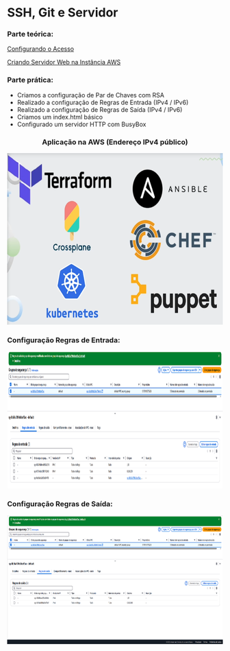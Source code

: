 <h1>SSH, Git e Servidor</h1>

<h3>Parte teórica:</h3>

[Configurando o Acesso](ConfigurandoAcesso.txt)

[Criando Servidor Web na Instância AWS](ServidorWeb.txt)

<h3>Parte prática:</h3>

<ul>
  <li>Criamos a configuração de Par de Chaves com RSA</li>
  <li>Realizado a configuração de Regras de Entrada (IPv4 / IPv6)</li>
  <li>Realizado a configuração de Regras de Saída (IPv4 / IPv6)</li>
  <li>Criamos um index.html básico</li>
  <li>Configurado um servidor HTTP com BusyBox</li>
</ul>

<div align="center">
  <h3>Aplicação na AWS (Endereço IPv4 público)</h3>
  <img height="400" src="https://raw.githubusercontent.com/GustavoVieiraa/Infraestrutura-como-Codigo-Preparando-Maquinas-na-AWS-com-Ansible-e-Terraform/refs/heads/main/IaC/archives/Ferramentas.png">
</div>

<div align="left">
  <h3>Configuração Regras de Entrada:</h3>
  <img height="320" src="https://raw.githubusercontent.com/GustavoVieiraa/Infraestrutura-como-Codigo-Preparando-Maquinas-na-AWS-com-Ansible-e-Terraform/refs/heads/main/SSH%2C%20Git%20e%20Servidor/archives/ConfigRegrasEntrada.png">
</div>

<div align="left">
  <h3>Configuração Regras de Saída:</h3>
  <img height="300" src="https://raw.githubusercontent.com/GustavoVieiraa/Infraestrutura-como-Codigo-Preparando-Maquinas-na-AWS-com-Ansible-e-Terraform/refs/heads/main/SSH%2C%20Git%20e%20Servidor/archives/ConfigRegrasSaida.png">
</div>
